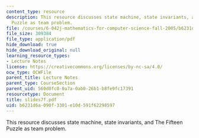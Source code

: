 ```yaml
---
content_type: resource
description: This resource discusses state machine, state invariants, and The Fifteen
  Puzzle as team problem.
file: /courses/6-042j-mathematics-for-computer-science-fall-2005/b6231d6a090f3301e10d591f62298597_slides7f.pdf
file_size: 309384
file_type: application/pdf
hide_download: true
hide_download_original: null
learning_resource_types:
- Lecture Notes
license: https://creativecommons.org/licenses/by-nc-sa/4.0/
ocw_type: OCWFile
parent_title: Lecture Notes
parent_type: CourseSection
parent_uid: 560d0fc0-0a7a-0ab0-26b1-b8fe9fc17391
resourcetype: Document
title: slides7f.pdf
uid: b6231d6a-090f-3301-e10d-591f62298597
---
```

This resource discusses state machine, state invariants, and The Fifteen Puzzle as team problem.